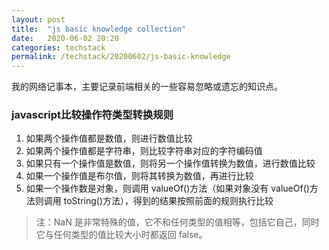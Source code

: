 ```yaml
---
layout: post
title:  "js basic knowledge collection"
date:   2020-06-02 20:20
categories: techstack
permalink: /techstack/20200602/js-basic-knowledge
---
```


我的网络记事本，主要记录前端相关的一些容易忽略或遗忘的知识点。

### javascript比较操作符类型转换规则
1. 如果两个操作值都是数值，则进行数值比较
1. 如果两个操作值都是字符串，则比较字符串对应的字符编码值
1. 如果只有一个操作值是数值，则将另一个操作值转换为数值，进行数值比较
1. 如果一个操作值是布尔值，则将其转换为数值，再进行比较
1. 如果一个操作数是对象，则调用 valueOf()方法（如果对象没有 valueOf()方法则调用 toString()方法），得到的结果按照前面的规则执行比较
> 注：NaN 是非常特殊的值，它不和任何类型的值相等，包括它自己，同时它与任何类型的值比较大小时都返回 false。
